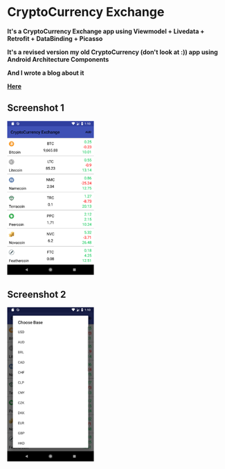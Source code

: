 # CryptoCurrency Exchange
**It's a CryptoCurrency Exchange app using Viewmodel + Livedata + Retrofit + DataBinding + Picasso**

**It's a revised version my old CryptoCurrency (don't look at :)) app using Android Architecture Components**

**And I  wrote a blog about it**

**[Here](https://medium.com/@emreerkahraman/android-architecture-components-with-retrofit-52c9f8f14675)**


## Screenshot 1
<img src="Screenshot/ss1.png" width="200">

## Screenshot 2
<img src="Screenshot/ss2.png" width="200">
